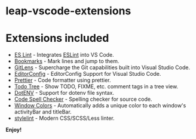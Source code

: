 # leap-vscode-extensions

# Extensions included
* [ES Lint](https://marketplace.visualstudio.com/items?itemName=dbaeumer.vscode-eslint) - Integrates [ESLint](http://eslint.org/) into VS Code.
* [Bookmarks](https://marketplace.visualstudio.com/items?itemName=alefragnani.Bookmarks) - Mark lines and jump to them.
* [GitLens](https://marketplace.visualstudio.com/items?itemName=eamodio.gitlens) - Supercharge the Git capabilities built into Visual Studio Code.
* [EditorConfig](https://marketplace.visualstudio.com/items?itemName=EditorConfig.EditorConfig) - EditorConfig Support for Visual Studio Code.
* [Prettier](https://marketplace.visualstudio.com/items?itemName=esbenp.prettier-vscode) - Code formatter using prettier.
* [Todo Tree](https://marketplace.visualstudio.com/items?itemName=Gruntfuggly.todo-tree) - Show TODO, FIXME, etc. comment tags in a tree view.
* [DotENV](https://marketplace.visualstudio.com/items?itemName=mikestead.dotenv) - Support for dotenv file syntax.
* [Code Spell Checker](https://marketplace.visualstudio.com/items?itemName=streetsidesoftware.code-spell-checker) - Spelling checker for source code.
* [Window Colors](https://marketplace.visualstudio.com/items?itemName=stuart.unique-window-colors) - Automatically adds a unique color to each window's activityBar and titleBar.
* [stylelint](https://marketplace.visualstudio.com/items?itemName=stylelint.vscode-stylelint) - Modern CSS/SCSS/Less linter.

**Enjoy!**
